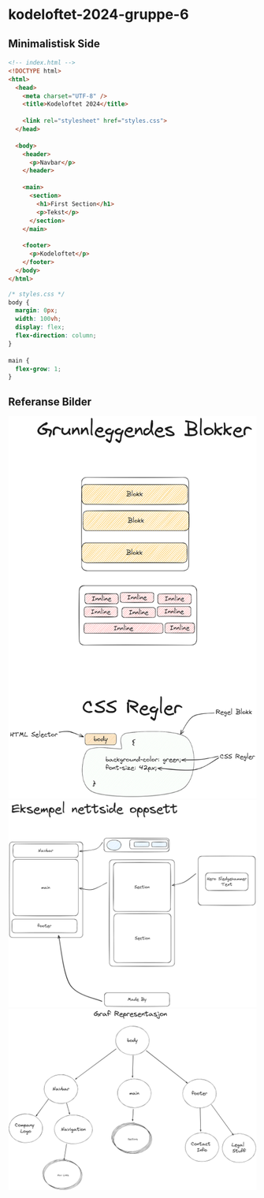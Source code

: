 # kodeloftet-2024-gruppe-6

## Minimalistisk Side

```html
<!-- index.html -->
<!DOCTYPE html>
<html>
  <head>
    <meta charset="UTF-8" />
    <title>Kodeloftet 2024</title>

    <link rel="stylesheet" href="styles.css">
  </head>

  <body>
    <header>
      <p>Navbar</p>
    </header>

    <main>
      <section>
        <h1>First Section</h1>
        <p>Tekst</p>
      </section>
    </main>

    <footer>
      <p>Kodeloftet</p>
    </footer>
  </body>
</html>
```

```css
/* styles.css */
body {
  margin: 0px;
  width: 100vh;
  display: flex;
  flex-direction: column;
}

main {
  flex-grow: 1;
}
```

## Referanse Bilder

![HTML Primitiver](./docs/html-primitiver.png)
![Basic Nettside Layout](./docs/basic-nettside-layout.png)
![HTML Graf Representasjon](./docs/html-graf-representasjon.png)
